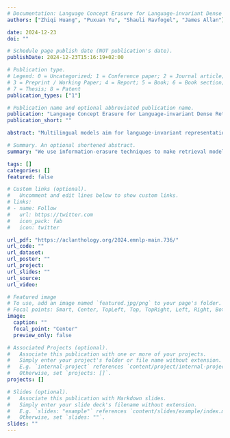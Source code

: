 ```yaml
---
# Documentation: Language Concept Erasure for Language-invariant Dense Retrieval: "Language Concept Erasure for Language-invariant Dense Retrieval"
authors: ["Zhiqi Huang", "Puxuan Yu", "Shauli Ravfogel", "James Allan"]

date: 2024-12-23
doi: ""

# Schedule page publish date (NOT publication's date).
publishDate: 2024-12-23T15:16:19+02:00

# Publication type.
# Legend: 0 = Uncategorized; 1 = Conference paper; 2 = Journal article;
# 3 = Preprint / Working Paper; 4 = Report; 5 = Book; 6 = Book section;
# 7 = Thesis; 8 = Patent
publication_types: ["1"]

# Publication name and optional abbreviated publication name.
publication: "Language Concept Erasure for Language-invariant Dense Retrieval"
publication_short: ""

abstract: "Multilingual models aim for language-invariant representations but still prominently encode language identity. This, along with the scarcity of high-quality parallel retrieval data, limits their performance in retrieval. We introduce LANCER, a multi-task learning framework that improves language-invariant dense retrieval by reducing language-specific signals in the embedding space. Leveraging the notion of linear concept erasure, we design a loss function that penalizes cross-correlation between representations and their language labels. LANCER leverages only English retrieval data and general multilingual corpora, training models to focus on language-invariant retrieval by semantic similarity without necessitating a vast parallel corpus. Experimental results on various datasets show our method consistently improves over baselines, with extensive analyses demonstrating greater language agnosticism."

# Summary. An optional shortened abstract.
summary: "We use information-erasure techniques to make retrieval models more multilingual and language-invariant."

tags: []
categories: []
featured: false

# Custom links (optional).
#   Uncomment and edit lines below to show custom links.
# links:
# - name: Follow
#   url: https://twitter.com
#   icon_pack: fab
#   icon: twitter

url_pdf: "https://aclanthology.org/2024.emnlp-main.736/"
url_code: ""
url_dataset:
url_poster: ""
url_project:
url_slides: ""
url_source:
url_video: 

# Featured image
# To use, add an image named `featured.jpg/png` to your page's folder.
# Focal points: Smart, Center, TopLeft, Top, TopRight, Left, Right, BottomLeft, Bottom, BottomRight.
image:
  caption: ""
  focal_point: "Center"
  preview_only: false

# Associated Projects (optional).
#   Associate this publication with one or more of your projects.
#   Simply enter your project's folder or file name without extension.
#   E.g. `internal-project` references `content/project/internal-project/index.md`.
#   Otherwise, set `projects: []`.
projects: []

# Slides (optional).
#   Associate this publication with Markdown slides.
#   Simply enter your slide deck's filename without extension.
#   E.g. `slides: "example"` references `content/slides/example/index.md`.
#   Otherwise, set `slides: ""`.
slides: ""
---
```



